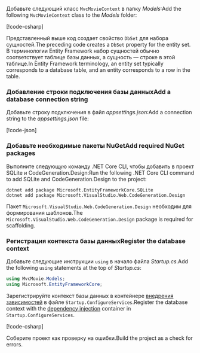 <a name="dc"></a>

<span data-ttu-id="23b77-101">Добавьте следующий класс `MvcMovieContext` в папку *Models*:</span><span class="sxs-lookup"><span data-stu-id="23b77-101">Add the following `MvcMovieContext` class to the *Models* folder:</span></span>  

[!code-csharp[](~/tutorials/first-mvc-app/start-mvc/sample/MvcMovie22/Data/MvcMovieContext.cs)]


<span data-ttu-id="23b77-102">Представленный выше код создает свойство `DbSet` для набора сущностей.</span><span class="sxs-lookup"><span data-stu-id="23b77-102">The preceding code creates a `DbSet` property for the entity set.</span></span> <span data-ttu-id="23b77-103">В терминологии Entity Framework набор сущностей обычно соответствует таблице базы данных, а сущность — строке в этой таблице.</span><span class="sxs-lookup"><span data-stu-id="23b77-103">In Entity Framework terminology, an entity set typically corresponds to a database table, and an entity corresponds to a row in the table.</span></span>

<a name="cs"></a>

### <a name="add-a-database-connection-string"></a><span data-ttu-id="23b77-104">Добавление строки подключения базы данных</span><span class="sxs-lookup"><span data-stu-id="23b77-104">Add a database connection string</span></span>

<span data-ttu-id="23b77-105">Добавьте строку подключения в файл *appsettings.json*:</span><span class="sxs-lookup"><span data-stu-id="23b77-105">Add a connection string to the *appsettings.json* file:</span></span>

[!code-json[](~/tutorials/razor-pages/razor-pages-start/sample/RazorPagesMovie/appsettings_SQLite.json?highlight=8-10)]

### <a name="add-required-nuget-packages"></a><span data-ttu-id="23b77-106">Добавьте необходимые пакеты NuGet</span><span class="sxs-lookup"><span data-stu-id="23b77-106">Add required NuGet packages</span></span>

<span data-ttu-id="23b77-107">Выполните следующую команду .NET Core CLI, чтобы добавить в проект SQLite и CodeGeneration.Design:</span><span class="sxs-lookup"><span data-stu-id="23b77-107">Run the following .NET Core CLI command to add SQLite and CodeGeneration.Design  to the project:</span></span>

```console
dotnet add package Microsoft.EntityFrameworkCore.SQLite
dotnet add package Microsoft.VisualStudio.Web.CodeGeneration.Design
```

<span data-ttu-id="23b77-108">Пакет `Microsoft.VisualStudio.Web.CodeGeneration.Design` необходим для формирования шаблонов.</span><span class="sxs-lookup"><span data-stu-id="23b77-108">The `Microsoft.VisualStudio.Web.CodeGeneration.Design` package is required for scaffolding.</span></span>

<a name="reg"></a>

### <a name="register-the-database-context"></a><span data-ttu-id="23b77-109">Регистрация контекста базы данных</span><span class="sxs-lookup"><span data-stu-id="23b77-109">Register the database context</span></span>

<span data-ttu-id="23b77-110">Добавьте следующие инструкции `using` в начало файла *Startup.cs*.</span><span class="sxs-lookup"><span data-stu-id="23b77-110">Add the following `using` statements at the top of *Startup.cs*:</span></span>

```csharp
using MvcMovie.Models;
using Microsoft.EntityFrameworkCore;
```

<span data-ttu-id="23b77-111">Зарегистрируйте контекст базы данных в контейнере [внедрения зависимостей](xref:fundamentals/dependency-injection) в файле `Startup.ConfigureServices`.</span><span class="sxs-lookup"><span data-stu-id="23b77-111">Register the database context with the [dependency injection](xref:fundamentals/dependency-injection) container in `Startup.ConfigureServices`.</span></span>

[!code-csharp[](~/tutorials/first-mvc-app/start-mvc/sample/MvcMovie22/Startup.cs?name=snippet_UseSqlite&highlight=11-12)]

<span data-ttu-id="23b77-112">Соберите проект как проверку на ошибки.</span><span class="sxs-lookup"><span data-stu-id="23b77-112">Build the project as a check for errors.</span></span>